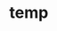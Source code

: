 # temp
































































































































































































































































